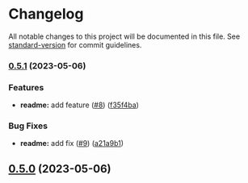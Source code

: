 # Changelog

All notable changes to this project will be documented in this file. See [standard-version](https://github.com/conventional-changelog/standard-version) for commit guidelines.

### [0.5.1](https://github.com/david-videau-ortega/manual-semantic-versioning-test/compare/v0.5.0...v0.5.1) (2023-05-06)


### Features

* **readme:** add feature ([#8](https://github.com/david-videau-ortega/manual-semantic-versioning-test/issues/8)) ([f35f4ba](https://github.com/david-videau-ortega/manual-semantic-versioning-test/commit/f35f4ba415ecf3d9f8ea0ce15d6db900c8ae2df8))


### Bug Fixes

* **readme:** add fix ([#9](https://github.com/david-videau-ortega/manual-semantic-versioning-test/issues/9)) ([a21a9b1](https://github.com/david-videau-ortega/manual-semantic-versioning-test/commit/a21a9b1e0c317f89254cd6ca5569c6ceac0d79b2))

## [0.5.0](https://github.com/david-videau-ortega/manual-semantic-versioning-test/compare/v0.4.0...v0.5.0) (2023-05-06)
